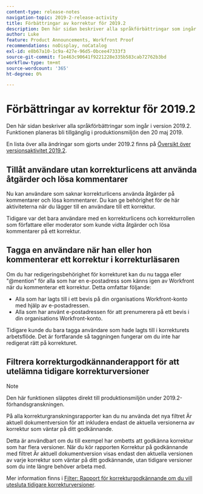 ```yaml
---
content-type: release-notes
navigation-topic: 2019-2-release-activity
title: Förbättringar av korrektur för 2019.2
description: Den här sidan beskriver alla språkförbättringar som ingår i version 2019.2. Funktionen planeras bli tillgänglig i produktionsmiljön den 20 maj 2019.
author: Luke
feature: Product Announcements, Workfront Proof
recommendations: noDisplay, noCatalog
exl-id: e8b67a10-1c9a-427e-96d5-0bcee47333f3
source-git-commit: f1e463c90641f9221228e335b583cab72762b3bd
workflow-type: tm+mt
source-wordcount: '365'
ht-degree: 0%

---
```


# Förbättringar av korrektur för 2019.2

Den här sidan beskriver alla språkförbättringar som ingår i version 2019.2. Funktionen planeras bli tillgänglig i produktionsmiljön den 20 maj 2019.

En lista över alla ändringar som gjorts under 2019.2 finns på [Översikt över versionsaktivitet 2019.2](../../../../product-announcements/product-releases/quarterly-release-archive/2019.2-release-activity/2019-2-release-activity-overview.md).

## Tillåt användare utan korrekturlicens att använda åtgärder och lösa kommentarer

Nu kan användare som saknar korrekturlicens använda åtgärder på kommentarer och lösa kommentarer. Du kan ge behörighet för de här aktiviteterna när du lägger till en användare till ett korrektur.

Tidigare var det bara användare med en korrekturlicens och korrekturrollen som författare eller moderator som kunde vidta åtgärder och lösa kommentarer på ett korrektur.

## Tagga en användare när han eller hon kommenterar ett korrektur i korrekturläsaren

Om du har redigeringsbehörighet för korrekturet kan du nu tagga eller &quot;@mention&quot; för alla som har en e-postadress som känns igen av Workfront när du kommenterar ett korrektur. Detta omfattar följande:

* Alla som har lagts till i ett bevis på din organisations Workfront-konto med hjälp av e-postadressen.
* Alla som har använt e-postadressen för att prenumerera på ett bevis i din organisations Workfront-konto.

Tidigare kunde du bara tagga användare som hade lagts till i korrekturets arbetsflöde. Det är fortfarande så taggningen fungerar om du inte har redigerat rätt på korrekturet.

## Filtrera korrekturgodkännanderapport för att utelämna tidigare korrekturversioner

>[!NOTE]
>
>Den här funktionen släpptes direkt till produktionsmiljön under 2019.2-förhandsgranskningen.

På alla korrekturgranskningsrapporter kan du nu använda det nya filtret Är aktuell dokumentversion för att inkludera endast de aktuella versionerna av korrektur som väntar på ditt godkännande.

Detta är användbart om du till exempel har ombetts att godkänna korrektur som har flera versioner. När du kör rapporten Korrektur på godkännande med filtret Är aktuell dokumentversion visas endast den aktuella versionen av varje korrektur som väntar på ditt godkännande, utan tidigare versioner som du inte längre behöver arbeta med.

Mer information finns i [Filter: Rapport för korrekturgodkännande om du vill utesluta tidigare korrekturversioner](../../../../reports-and-dashboards/reports/custom-view-filter-grouping-samples/filter-proof-approval-report.md).

